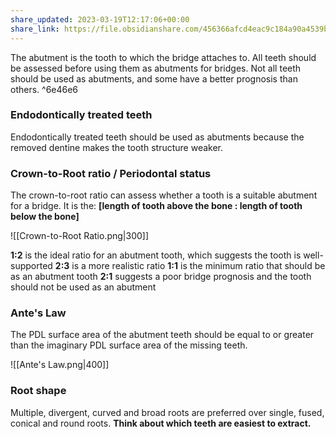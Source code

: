 ```yaml
---
share_updated: 2023-03-19T12:17:06+00:00
share_link: https://file.obsidianshare.com/456366afcd4eac9c184a90a4539bc797.html
---
```


The abutment is the tooth to which the bridge attaches to. All teeth should be assessed before using them as abutments for bridges. Not all teeth should be used as abutments, and some have a better prognosis than others.  ^6e46e6

### Endodontically treated teeth
Endodontically treated teeth should be used as abutments because the removed dentine makes the tooth structure weaker.

### Crown-to-Root ratio / Periodontal status
The crown-to-root ratio can assess whether a tooth is a suitable abutment for a bridge.
It is the:
**[length of tooth above the bone : length of tooth below the bone]**

![[Crown-to-Root Ratio.png|300]]

**1:2** is the ideal ratio for an abutment tooth, which suggests the tooth is well-supported
**2:3** is a more realistic ratio 
**1:1** is the minimum ratio that should be as an abutment tooth
**2:1** suggests a poor bridge prognosis and the tooth should not be used as an abutment

### Ante's Law
The PDL surface area of the abutment teeth should be equal to or greater than the imaginary PDL surface area of the missing teeth.

![[Ante's Law.png|400]]

### Root shape
Multiple, divergent, curved and broad roots are preferred over single, fused, conical and  round roots. **Think about which teeth are easiest to extract.** 